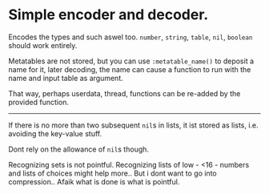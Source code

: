 # Simple encoder and decoder.
Encodes the types and such aswel too.
`number`, `string`, `table`, `nil`, `boolean` should work entirely.

Metatables are not stored, but you can use `:metatable_name()` to deposit a
name for it, later decoding, the name can cause a function to run with
the name and input table as argument.

That way, perhaps userdata, thread, functions can be re-added by
the provided function.

---

If there is no more than two subsequent `nil`s in lists, it ist stored as
lists, i.e. avoiding the key-value stuff.

Dont rely on the allowance of `nil`s though.

Recognizing sets is not pointful. Recognizing lists of low - <16 - numbers
and lists of choices might help more.. But i dont want to go into compression..
Afaik what is done is what is pointful.
